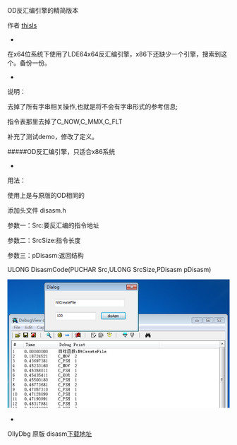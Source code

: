 
OD反汇编引擎的精简版本

作者 [thisIs](https://bbs.pediy.com/thread-140587.htm)

-

在x64位系统下使用了LDE64x64反汇编引擎，x86下还缺少一个引擎，搜索到这个。备份一份。

-

说明：

去掉了所有字串相关操作,也就是将不会有字串形式的参考信息;

指令表那里去掉了C_NOW,C_MMX,C_FLT

补充了测试demo，修改了定义。

#####OD反汇编引擎，只适合x86系统

-

用法：

使用上是与原版的OD相同的

添加头文件 disasm.h

参数一：Src:要反汇编的指令地址

参数二：SrcSize:指令长度

参数三：pDisasm:返回结构

ULONG DisasmCode(PUCHAR Src,ULONG SrcSize,PDisasm pDisasm)

 
 ![snatshot](snatshot.png)


 
 -


OllyDbg 原版 disasm[下载地址](http://www.ollydbg.de/disasm.zip)




 
 